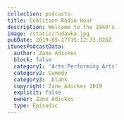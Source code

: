 ```yaml
---
collection: podcasts
title: Coalition Radio Hour
description: Welcome to the 1940's
image: /static/rudawka.jpg
pubDate: 2019-05-17T15:12:33.026Z
itunesPodcastData:
  author: Zane Adickes
  block: false
  category1: 'Arts:Performing Arts'
  category2: Comedy
  category3: _blank_
  copyright: Zane Adickes 2019
  explicit: false
  owner: Zane Adickes
  type: Episodic
---
```


